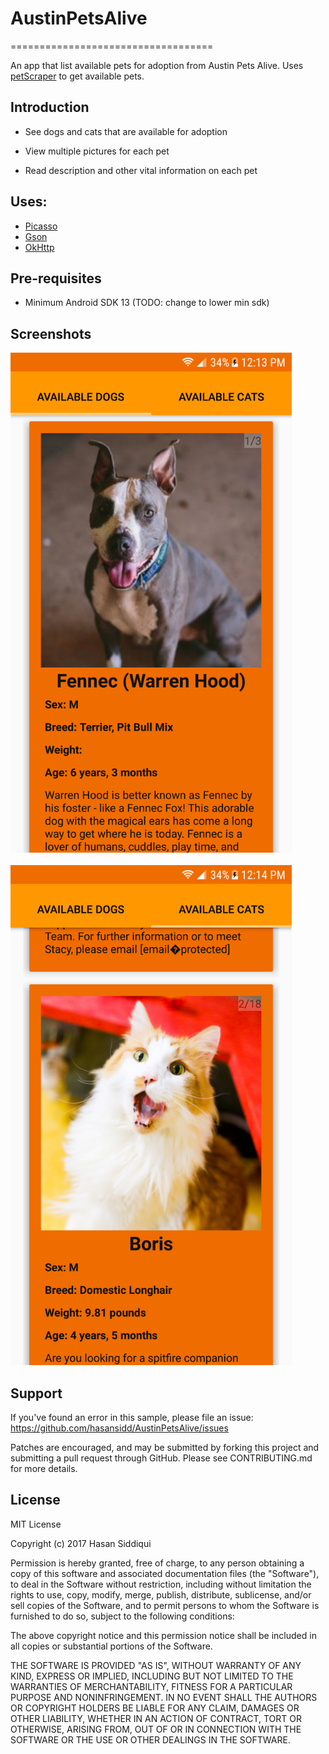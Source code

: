 # AustinPetsAlive 
===================================

An app that list available pets for adoption from Austin Pets Alive. Uses [petScraper](https://github.com/hasansidd/petScraper) to get available pets.

Introduction
------------
- See dogs and cats that are available for adoption

- View multiple pictures for each pet

- Read description and other vital information on each pet

Uses: 
--------------
- [Picasso](http://square.github.io/picasso/)
- [Gson](https://github.com/google/gson)
- [OkHttp](http://square.github.io/okhttp/)

Pre-requisites
--------------

- Minimum Android SDK 13 (TODO: change to lower min sdk)

Screenshots
-------------

<img src="https://github.com/hasansidd/AustinPetsAlive/blob/screenshots/screenshot2.png?raw=true?" height="800"><br>
<br>
<img src="https://github.com/hasansidd/AustinPetsAlive/blob/screenshots/screenshot1.png?raw=true?" height="800">

Support
-------

If you've found an error in this sample, please file an issue:
https://github.com/hasansidd/AustinPetsAlive/issues

Patches are encouraged, and may be submitted by forking this project and
submitting a pull request through GitHub. Please see CONTRIBUTING.md for more details.

License
-------

MIT License

Copyright (c) 2017 Hasan Siddiqui

Permission is hereby granted, free of charge, to any person obtaining a copy
of this software and associated documentation files (the "Software"), to deal
in the Software without restriction, including without limitation the rights
to use, copy, modify, merge, publish, distribute, sublicense, and/or sell
copies of the Software, and to permit persons to whom the Software is
furnished to do so, subject to the following conditions:

The above copyright notice and this permission notice shall be included in all
copies or substantial portions of the Software.

THE SOFTWARE IS PROVIDED "AS IS", WITHOUT WARRANTY OF ANY KIND, EXPRESS OR
IMPLIED, INCLUDING BUT NOT LIMITED TO THE WARRANTIES OF MERCHANTABILITY,
FITNESS FOR A PARTICULAR PURPOSE AND NONINFRINGEMENT. IN NO EVENT SHALL THE
AUTHORS OR COPYRIGHT HOLDERS BE LIABLE FOR ANY CLAIM, DAMAGES OR OTHER
LIABILITY, WHETHER IN AN ACTION OF CONTRACT, TORT OR OTHERWISE, ARISING FROM,
OUT OF OR IN CONNECTION WITH THE SOFTWARE OR THE USE OR OTHER DEALINGS IN THE
SOFTWARE.
